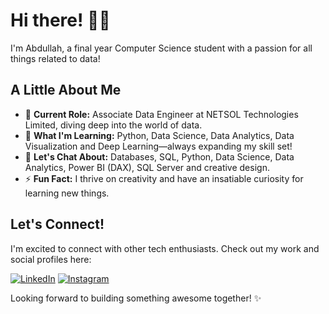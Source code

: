 # Hi there! 👋🏼  
I'm Abdullah, a final year Computer Science student with a passion for all things related to data!

## A Little About Me
- 🔭 **Current Role:** Associate Data Engineer at NETSOL Technologies Limited, diving deep into the world of data.
- 🚀 **What I'm Learning:** Python, Data Science, Data Analytics, Data Visualization and Deep Learning—always expanding my skill set!
- 💬 **Let's Chat About:** Databases, SQL, Python, Data Science, Data Analytics, Power BI (DAX), SQL Server and creative design.
- ⚡ **Fun Fact:** I thrive on creativity and have an insatiable curiosity for learning new things.

## Let's Connect!
I'm excited to connect with other tech enthusiasts. Check out my work and social profiles here: 

[![LinkedIn](https://img.shields.io/badge/LinkedIn-0077B5?style=for-the-badge&logo=linkedin&logoColor=white)](https://www.linkedin.com/in/muhammad-abdullah10/)
[![Instagram](https://img.shields.io/badge/Instagram-E4405F?style=for-the-badge&logo=instagram&logoColor=white)](https://www.instagram.com/muhammad.abdullah_10/)

Looking forward to building something awesome together! ✨
